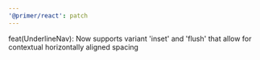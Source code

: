 ```yaml
---
'@primer/react': patch
---
```


feat(UnderlineNav): Now supports variant 'inset' and 'flush' that allow for contextual horizontally aligned spacing
